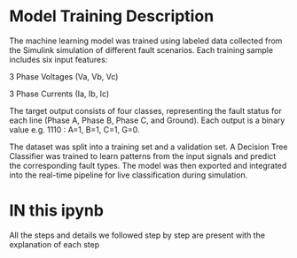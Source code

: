 # Model Training Description
The machine learning model was trained using labeled data collected from the Simulink simulation of different fault scenarios. Each training sample includes six input features:

3 Phase Voltages (Va, Vb, Vc)

3 Phase Currents (Ia, Ib, Ic)

The target output consists of four classes, representing the fault status for each line (Phase A, Phase B, Phase C, and Ground).
Each output is a binary value e.g. 1110 : A=1, B=1, C=1, G=0.

The dataset was split into a training set and a validation set. A Decision Tree Classifier was trained to learn patterns from the input signals and predict the corresponding fault types.
The model was then exported and integrated into the real-time pipeline for live classification during simulation.
# IN this ipynb
All the steps and details we followed step by step are present with the explanation of each step
